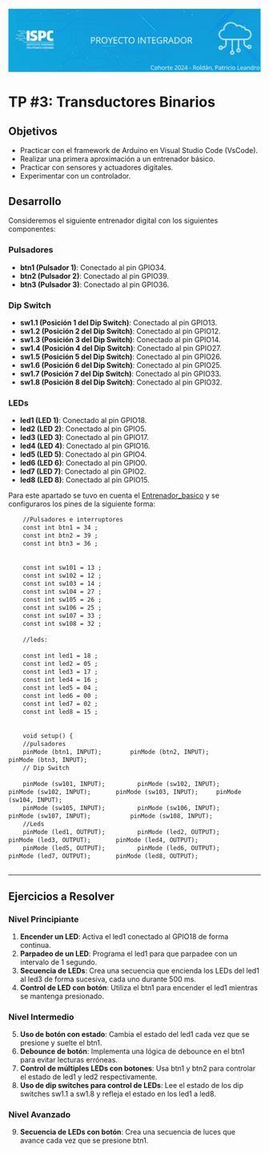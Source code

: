 ![banner](https://github.com/ISPC-TST-PI-I-2024/LeandroRoldan/blob/main/TP%203/.rsc/img/banner.png)

# TP #3: Transductores Binarios

## Objetivos
- Practicar con el framework de Arduino en Visual Studio Code (VsCode).
- Realizar una primera aproximación a un entrenador básico.
- Practicar con sensores y actuadores digitales.
- Experimentar con un controlador.

## Desarrollo
Consideremos el siguiente entrenador digital con los siguientes componentes:

### Pulsadores
- **btn1 (Pulsador 1)**: Conectado al pin GPIO34.
- **btn2 (Pulsador 2)**: Conectado al pin GPIO39.
- **btn3 (Pulsador 3)**: Conectado al pin GPIO36.

### Dip Switch
- **sw1.1 (Posición 1 del Dip Switch)**: Conectado al pin GPIO13.
- **sw1.2 (Posición 2 del Dip Switch)**: Conectado al pin GPIO12.
- **sw1.3 (Posición 3 del Dip Switch)**: Conectado al pin GPIO14.
- **sw1.4 (Posición 4 del Dip Switch)**: Conectado al pin GPIO27.
- **sw1.5 (Posición 5 del Dip Switch)**: Conectado al pin GPIO26.
- **sw1.6 (Posición 6 del Dip Switch)**: Conectado al pin GPIO25.
- **sw1.7 (Posición 7 del Dip Switch)**: Conectado al pin GPIO33.
- **sw1.8 (Posición 8 del Dip Switch)**: Conectado al pin GPIO32.

### LEDs
- **led1 (LED 1)**: Conectado al pin GPIO18.
- **led2 (LED 2)**: Conectado al pin GPIO5.
- **led3 (LED 3)**: Conectado al pin GPIO17.
- **led4 (LED 4)**: Conectado al pin GPIO16.
- **led5 (LED 5)**: Conectado al pin GPIO4.
- **led6 (LED 6)**: Conectado al pin GPIO0.
- **led7 (LED 7)**: Conectado al pin GPIO2.
- **led8 (LED 8)**: Conectado al pin GPIO15.  


Para este apartado se tuvo en cuenta el [Entrenador_basico](Entrenador_basico) y se configuraros los pines de la siguiente forma:  


```
    //Pulsadores e interruptores
    const int btn1 = 34 ;
    const int btn2 = 39 ;
    const int btn3 = 36 ;


    const int sw101 = 13 ;
    const int sw102 = 12 ;
    const int sw103 = 14 ;
    const int sw104 = 27 ;
    const int sw105 = 26 ;
    const int sw106 = 25 ;
    const int sw107 = 33 ;
    const int sw108 = 32 ;

    //leds:

    const int led1 = 18 ;
    const int led2 = 05 ;
    const int led3 = 17 ;
    const int led4 = 16 ;
    const int led5 = 04 ;
    const int led6 = 00 ;
    const int led7 = 02 ;
    const int led8 = 15 ;


    void setup() {
    //pulsadores 
    pinMode (btn1, INPUT);        pinMode (btn2, INPUT);             pinMode (btn3, INPUT);   
    // Dip Switch

    pinMode (sw101, INPUT);         pinMode (sw102, INPUT);           pinMode (sw102, INPUT);       pinMode (sw103, INPUT);     pinMode (sw104, INPUT); 
    pinMode (sw105, INPUT);         pinMode (sw106, INPUT);         pinMode (sw107, INPUT);           pinMode (sw108, INPUT);
    //Leds
    pinMode (led1, OUTPUT);         pinMode (led2, OUTPUT);           pinMode (led3, OUTPUT);       pinMode (led4, OUTPUT);
    pinMode (led5, OUTPUT);         pinMode (led6, OUTPUT);           pinMode (led7, OUTPUT);       pinMode (led8, OUTPUT);


```


---

## Ejercicios a Resolver

### Nivel Principiante
1. **Encender un LED**: Activa el led1 conectado al GPIO18 de forma continua.
2. **Parpadeo de un LED**: Programa el led1 para que parpadee con un intervalo de 1 segundo.
3. **Secuencia de LEDs**: Crea una secuencia que encienda los LEDs del led1 al led3 de forma sucesiva, cada uno durante 500 ms.
4. **Control de LED con botón**: Utiliza el btn1 para encender el led1 mientras se mantenga presionado.

### Nivel Intermedio
5. **Uso de botón con estado**: Cambia el estado del led1 cada vez que se presione y suelte el btn1.
6. **Debounce de botón**: Implementa una lógica de debounce en el btn1 para evitar lecturas erróneas.
7. **Control de múltiples LEDs con botones**: Usa btn1 y btn2 para controlar el estado de led1 y led2 respectivamente.
8. **Uso de dip switches para control de LEDs**: Lee el estado de los dip switches sw1.1 a sw1.8 y refleja el estado en los led1 a led8.

### Nivel Avanzado
9. **Secuencia de LEDs con botón**: Crea una secuencia de luces que avance cada vez que se presione btn1.